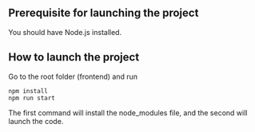 ## Prerequisite for launching the project
You should have Node.js installed.

## How to launch the project
Go to the root folder (frontend) and run
```
npm install
npm run start
```

The first command will install the node_modules file, and the second will launch the code.
